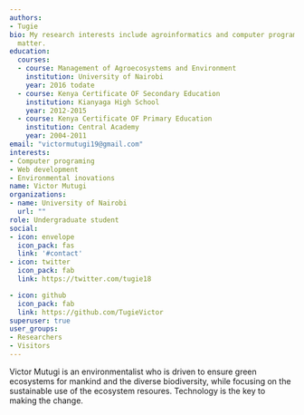 ```yaml
---
authors:
- Tugie
bio: My research interests include agroinformatics and computer programing. 
  matter.
education:
  courses:
  - course: Management of Agroecosystems and Environment
    institution: University of Nairobi
    year: 2016 todate
  - course: Kenya Certificate OF Secondary Education
    institution: Kianyaga High School
    year: 2012-2015
  - course: Kenya Certificate OF Primary Education
    institution: Central Academy
    year: 2004-2011
email: "victormutugi19@gmail.com"
interests:
- Computer programing
- Web development
- Environmental inovations
name: Victor Mutugi
organizations:
- name: University of Nairobi
  url: ""
role: Undergraduate student
social:
- icon: envelope
  icon_pack: fas
  link: '#contact'
- icon: twitter
  icon_pack: fab
  link: https://twitter.com/tugie18

- icon: github
  icon_pack: fab
  link: https://github.com/TugieVictor
superuser: true
user_groups:
- Researchers
- Visitors
---
```


Victor Mutugi is an environmentalist who is driven to ensure green ecosystems for mankind and  the diverse biodiversity, while focusing on the sustainable use of the ecosystem resoures. Technology is the key to making the change.  